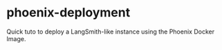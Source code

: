 # phoenix-deployment
Quick tuto to deploy a LangSmith-like instance using the Phoenix Docker Image.
